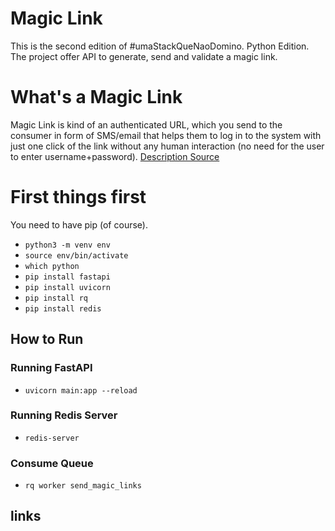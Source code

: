 # Magic Link
This is the second edition of #umaStackQueNaoDomino. Python Edition.
The project offer API to generate, send and validate a magic link.

# What's a Magic Link
Magic Link is kind of an authenticated URL, which you send to the consumer in form of SMS/email that helps them to log in to the system with just one click of the link without any human interaction (no need for the user to enter username+password).
[Description Source](https://hackernoon.com/magic-links-d680d410f8f7)

# First things first 
You need to have pip (of course).
 
- `python3 -m venv env`
- `source env/bin/activate`
- `which python`
- `pip install fastapi`
- `pip install uvicorn`
- `pip install rq`
- `pip install redis`

## How to Run
### Running FastAPI
- `uvicorn main:app --reload`

### Running Redis Server
- `redis-server`

### Consume Queue
- `rq worker send_magic_links`

## links